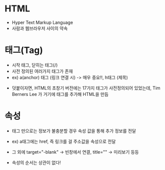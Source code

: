 # HTML
* Hyper Text Markup Language
* 사람과 웹브라우저 사이의 약속

# 태그(Tag)
* 시작 태그, 닫히는 태그(/)
* 사전 정의된 여러가지 태그가 존재
* ex) a(anchor) 태그 (링크 연결 시) -> 매우 중요!!, h태그 (제목)

+ 덧붙이자면, HTML의 초창기 버전에는 17가지 태그가 사전정의되어 있었는데, Tim Berners Lee 가 거기에 <a> 태그를 추가해 HTML을 만듬

# 속성
* 태그 만으로는 정보가 불충분할 경우 속성 값을 통해 추가 정보를 전달
* ex) a태그에는 href, 즉 링크를 걸 주소값을 속성으로 전달
* 그 외에 target="-blank" -> 빈창에서 연결, title="" -> 미리보기 등등

* 속성의 순서는 상관이 없다!
